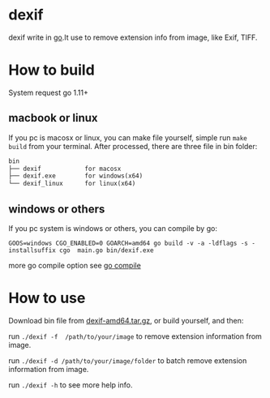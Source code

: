 # dexif
dexif write in [go](https://golang.org/).It use to remove extension info from image, like Exif, TIFF.

# How to build
System request go 1.11+

## macbook or linux
If you pc is macosx or linux, you can make file yourself, simple run `make build` from your terminal. After processed, there are three file in bin folder:
```txt
bin
├── dexif            for macosx
├── dexif.exe        for windows(x64)
└── dexif_linux      for linux(x64)
```

## windows or others
If you pc system is windows or others, you can compile by go:
```shell
GOOS=windows CGO_ENABLED=0 GOARCH=amd64 go build -v -a -ldflags -s -installsuffix cgo  main.go bin/dexif.exe
```

more go compile option see [go compile](https://golang.org/cmd/compile/)

# How to use
Download bin file from [dexif-amd64.tar.gz](https://github.com/insuns/dexif/releases/download/v0.0.1/dexif-amd64.tar.gz), or build yourself, and then:

run `./dexif -f  /path/to/your/image` to remove extension information from image.

run `./dexif -d /path/to/your/image/folder` to batch remove extension information from image.

run `./dexif -h` to see more help info.